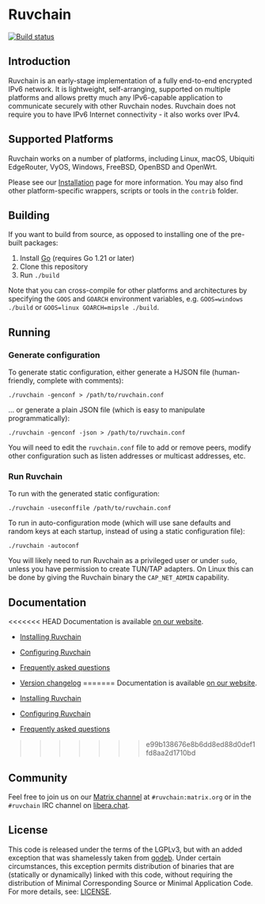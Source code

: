 # Ruvchain

[![Build status](https://github.com/ruvcoindev/ruvchain/actions/workflows/ci.yml/badge.svg)](https://github.com/ruvcoindev/ruvchain/actions/workflows/ci.yml)

## Introduction

Ruvchain is an early-stage implementation of a fully end-to-end encrypted IPv6
network. It is lightweight, self-arranging, supported on multiple platforms and
allows pretty much any IPv6-capable application to communicate securely with
other Ruvchain nodes. Ruvchain does not require you to have IPv6 Internet
connectivity - it also works over IPv4.

## Supported Platforms

Ruvchain works on a number of platforms, including Linux, macOS, Ubiquiti
EdgeRouter, VyOS, Windows, FreeBSD, OpenBSD and OpenWrt.

Please see our [Installation](https://ruvcoindev.github.io/installation.html)
page for more information. You may also find other platform-specific wrappers, scripts
or tools in the `contrib` folder.

## Building

If you want to build from source, as opposed to installing one of the pre-built
packages:

1. Install [Go](https://golang.org) (requires Go 1.21 or later)
2. Clone this repository
2. Run `./build`

Note that you can cross-compile for other platforms and architectures by
specifying the `GOOS` and `GOARCH` environment variables, e.g. `GOOS=windows
./build` or `GOOS=linux GOARCH=mipsle ./build`.

## Running

### Generate configuration

To generate static configuration, either generate a HJSON file (human-friendly,
complete with comments):

```
./ruvchain -genconf > /path/to/ruvchain.conf
```

... or generate a plain JSON file (which is easy to manipulate
programmatically):

```
./ruvchain -genconf -json > /path/to/ruvchain.conf
```

You will need to edit the `ruvchain.conf` file to add or remove peers, modify
other configuration such as listen addresses or multicast addresses, etc.

### Run Ruvchain

To run with the generated static configuration:

```
./ruvchain -useconffile /path/to/ruvchain.conf
```

To run in auto-configuration mode (which will use sane defaults and random keys
at each startup, instead of using a static configuration file):

```
./ruvchain -autoconf
```

You will likely need to run Ruvchain as a privileged user or under `sudo`,
unless you have permission to create TUN/TAP adapters. On Linux this can be done
by giving the Ruvchain binary the `CAP_NET_ADMIN` capability.

## Documentation

<<<<<<< HEAD
Documentation is available [on our website](https://ruvchain.github.io).

- [Installing Ruvchain](https://ruvchain.github.io/installation.html)
- [Configuring Ruvchain](https://ruvchain.github.io/configuration.html)
- [Frequently asked questions](https://ruvchain.github.io/faq.html)
- [Version changelog](CHANGELOG.md)
=======
Documentation is available [on our website](https://ruvcoindev.github.io).

- [Installing Ruvchain](https://ruvcoindev.github.io/installation.html)
- [Configuring Ruvchain](https://ruvcoindev.github.io/configuration.html)
- [Frequently asked questions](https://ruvcoindev.github.io/faq.html)

>>>>>>> e99b138676e8b6dd8ed88d0def1fd8aa2d1710bd

## Community

Feel free to join us on our [Matrix
channel](https://matrix.to/#/#ruvchain:matrix.org) at `#ruvchain:matrix.org`
or in the `#ruvchain` IRC channel on [libera.chat](https://libera.chat).

## License

This code is released under the terms of the LGPLv3, but with an added exception
that was shamelessly taken from [godeb](https://github.com/niemeyer/godeb).
Under certain circumstances, this exception permits distribution of binaries
that are (statically or dynamically) linked with this code, without requiring
the distribution of Minimal Corresponding Source or Minimal Application Code.
For more details, see: [LICENSE](LICENSE).
